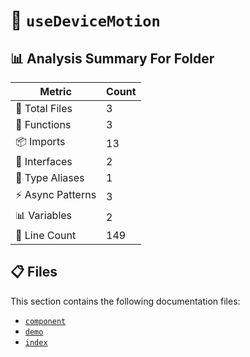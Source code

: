 # 📁 `useDeviceMotion`

## 📊 Analysis Summary For Folder

| Metric | Count |
|--------|-------|
| 📁 Total Files | 3 |
| 🔧 Functions | 3 |
| 📦 Imports | 13 |
| 📐 Interfaces | 2 |
| 📑 Type Aliases | 1 |
| ⚡ Async Patterns | 3 |
| 📊 Variables | 2 |
| 🔢 Line Count | 149 |


## 📋 Files

This section contains the following documentation files:

- [`component`](./component.md)
- [`demo`](./demo.md)
- [`index`](./index.md)